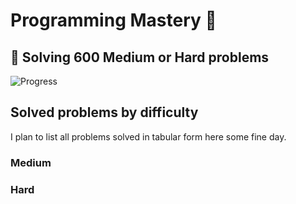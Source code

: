 # Programming Mastery :punch:

## :goal_net:  Solving 600 Medium or Hard problems 

![Progress](https://progress-bar.dev/36/?scale=600&title=InterviewGod&width=500&color=babaca&suffix=+problems+solved)

## Solved problems by difficulty
I plan to list all problems solved in tabular form here some fine day.

### Medium

### Hard

